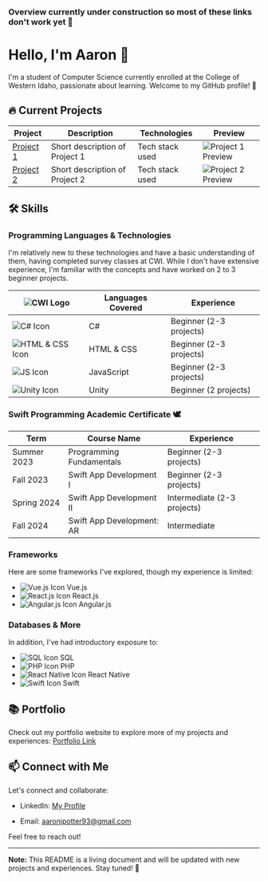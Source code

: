 ### Overview currently under construction so most of these links don't work yet 🔨

<!--
**aaronjpotter93/aaronjpotter93** is a ✨ _special_ ✨ repository because its `README.md` (this file) appears on your GitHub profile.

Here are some ideas to get you started:

- 🔭 I’m currently working on ...
- 🌱 I’m currently learning ...
- 👯 I’m looking to collaborate on ...
- 🤔 I’m looking for help with ...
- 💬 Ask me about ...
- 📫 How to reach me: ...
- 😄 Pronouns: ...
- ⚡ Fun fact: ...
-->

# Hello, I'm Aaron 👋

I'm a student of Computer Science currently enrolled at the College of Western Idaho, passionate about learning. Welcome to my GitHub profile! 🚀

## 🔥 Current Projects

| Project | Description | Technologies | Preview |
|---------|-------------|--------------|---------|
| [Project 1](link-to-project) | Short description of Project 1 | Tech stack used | ![Project 1 Preview](link-to-project-image) |
| [Project 2](link-to-project) | Short description of Project 2 | Tech stack used | ![Project 2 Preview](link-to-project-image) |

## 🛠️ Skills

### Programming Languages & Technologies

I'm relatively new to these technologies and have a basic understanding of them, having completed survey classes at CWI. While I don't have extensive experience, I'm familiar with the concepts and have worked on 2 to 3 beginner projects.

| ![CWI Logo](cwi-icon.png) | Languages Covered | Experience |
|--------------------------|-------------------|------------|
| ![C# Icon](csharp-icon.png) | C# | Beginner (2-3 projects) |
| ![HTML & CSS Icon](html-css-icon.png) | HTML & CSS | Beginner (2-3 projects) |
| ![JS Icon](javascript-icon.png) | JavaScript | Beginner (2-3 projects) |
| ![Unity Icon](unity-icon.png) | Unity | Beginner (2 projects) |

### Swift Programming Academic Certificate 🕊
| Term | Course Name | Experience |
|--------------------------|-------------------|------------|
| Summer 2023 | Programming Fundamentals | Beginner (2-3 projects) |
| Fall 2023 | Swift App Development I | Beginner (2-3 projects) |
| Spring 2024 | Swift App Development II | Intermediate (2-3 projects) |
| Fall 2024 | Swift App Development: AR | Intermediate |

### Frameworks

Here are some frameworks I've explored, though my experience is limited:

- ![Vue.js Icon](vue-icon.png) Vue.js
- ![React.js Icon](react-icon.png) React.js
- ![Angular.js Icon](angular-icon.png) Angular.js

### Databases & More

In addition, I've had introductory exposure to:

- ![SQL Icon](sql-icon.png) SQL
- ![PHP Icon](php-icon.png) PHP
- ![React Native Icon](react-native-icon.png) React Native
- ![Swift Icon](swift-icon.png) Swift


## 📚 Portfolio

Check out my portfolio website to explore more of my projects and experiences: [Portfolio Link](link-to-portfolio)

## 📫 Connect with Me

Let's connect and collaborate:

- LinkedIn: <a href="https://www.linkedin.com/in/aaron-potter-31b172107/" target="_blank">My Profile</a>

- Email: aaronjpotter93@gmail.com

Feel free to reach out!

---

**Note:** This README is a living document and will be updated with new projects and experiences. Stay tuned! 🌟

  
